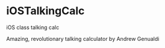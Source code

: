 # iOSTalkingCalc
iOS class talking calc

Amazing, revolutionary talking calculator by Andrew Genualdi

